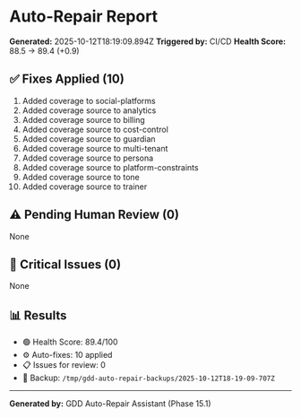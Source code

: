 # Auto-Repair Report

**Generated:** 2025-10-12T18:19:09.894Z
**Triggered by:** CI/CD
**Health Score:** 88.5 → 89.4 (+0.9)

## ✅ Fixes Applied (10)

1. Added coverage to social-platforms
2. Added coverage source to analytics
3. Added coverage source to billing
4. Added coverage source to cost-control
5. Added coverage source to guardian
6. Added coverage source to multi-tenant
7. Added coverage source to persona
8. Added coverage source to platform-constraints
9. Added coverage source to tone
10. Added coverage source to trainer

## ⚠️ Pending Human Review (0)

None

## 🔴 Critical Issues (0)

None

## 📊 Results

- 🟢 Health Score: 89.4/100
- ⚙️ Auto-fixes: 10 applied
- 📋 Issues for review: 0
- 💾 Backup: `/tmp/gdd-auto-repair-backups/2025-10-12T18-19-09-707Z`

---

**Generated by:** GDD Auto-Repair Assistant (Phase 15.1)
